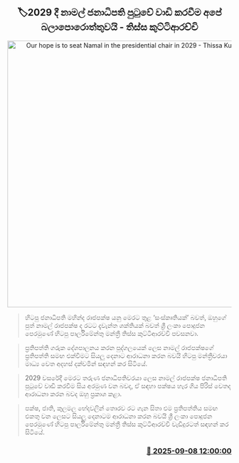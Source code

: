 <p align='center'><b><h2 align='center' title='Our hope is to seat Namal in the presidential chair in 2029 - Thissa Kuttiarachchi'>🏷2029 දී නාමල් ජනාධිපති පුටුවේ වාඩි කරවීම අපේ බලාපොරොත්තුවයි - තිස්ස කුට්ටිආරච්චි</h2></b></p>
<p align='center'><img src='https://helakuru.sgp1.cdn.digitaloceanspaces.com/esana/images/lib/thissa-kuttiarachchi-media.jpg' width='600' alt='Our hope is to seat Namal in the presidential chair in 2029 - Thissa Kuttiarachchi'></p>

> හිටපු ජනාධිපති මහින්ද රාජපක්ෂ යනු මෙරට තුළ ‘සංස්කෘතියක්’ බවත්, ඔහුගේ පුත් නාමල් රාජපක්ෂ ද රටට දැවැන්ත ශක්තියක් බවත් ශ්‍රී ලංකා පොදුජන පෙරමුණේ හිටපු පාර්ලිමේන්තු මන්ත්‍රී තිස්ස කුට්ටිආරච්චි පවසනවා.

> ප්‍රතිපත්ති ගරුක දේශපාලනය කරන පුද්ගලයෙක් ලෙස නාමල් රාජපක්ෂගේ ප්‍රතිපත්ති සමඟ එක්වීමට සියලු දෙනාට ආරාධනා කරන බවයි හිටපු මන්ත්‍රීවරයා මාධ්‍ය වෙත අදහස් දක්වමින් සඳහන් කර සිටියේ.

> 2029 වසරේදී මෙරට තරුණ ජනාධිපතිවරයා ලෙස නාමල් රාජපක්ෂ ජනාධිපති පුටුවේ වාඩි කරවීම සිය අරමුණ වන බවද, ඒ සඳහා පක්ෂය හැර ගිය පිරිස් වෙතද ආරාධනා කරන බවද ඔහු ප්‍රකාශ කළා.

> පක්ෂ, ජාති, කුලමල භේදවලින් තොරව රට ගැන සිතා එම ප්‍රතිපත්තිය සමඟ එකතු වන ලෙසට සියලු දෙනාටම ආරාධනා කරන බවයි ශ්‍රී ලංකා පොදුජන පෙරමුණේ හිටපු පාර්ලිමේන්තු මන්ත්‍රී තිස්ස කුට්ටිආරච්චි වැඩිදුරටත් සඳහන් කර සිටියේ.



<h3 align='right'><a href='https://www.helakuru.lk/esana/p/113405/'>📅 2025-09-08 12:00:00</a></h3>
